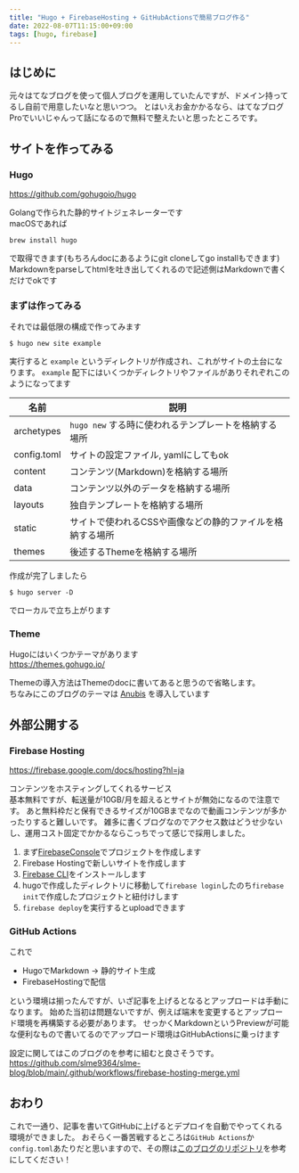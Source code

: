 ```yaml
---
title: "Hugo + FirebaseHosting + GitHubActionsで簡易ブログ作る"
date: 2022-08-07T11:15:00+09:00
tags: [hugo, firebase]
---
```


## はじめに

元々はてなブログを使って個人ブログを運用していたんですが、ドメイン持ってるし自前で用意したいなと思いつつ。
とはいえお金かかるなら、はてなブログProでいいじゃんって話になるので無料で整えたいと思ったところです。

## サイトを作ってみる
### Hugo
https://github.com/gohugoio/hugo

Golangで作られた静的サイトジェネレーターです  
macOSであれば

```
brew install hugo
```

で取得できます(もちろんdocにあるようにgit cloneしてgo installもできます)  
Markdownをparseしてhtmlを吐き出してくれるので記述側はMarkdownで書くだけでokです  

### まずは作ってみる
それでは最低限の構成で作ってみます  

```
$ hugo new site example
```

実行すると `example` というディレクトリが作成され、これがサイトの土台になります。
`example` 配下にはいくつかディレクトリやファイルがありそれぞれこのようになってます

|名前|説明|
|---|---|
|archetypes|`hugo new` する時に使われるテンプレートを格納する場所|
|config.toml|サイトの設定ファイル, yamlにしてもok|
|content|コンテンツ(Markdown)を格納する場所|
|data|コンテンツ以外のデータを格納する場所|
|layouts|独自テンプレートを格納する場所|
|static|サイトで使われるCSSや画像などの静的ファイルを格納する場所|
|themes|後述するThemeを格納する場所|

作成が完了しましたら

```
$ hugo server -D
```

でローカルで立ち上がります

### Theme
Hugoにはいくつかテーマがあります  
https://themes.gohugo.io/

Themeの導入方法はThemeのdocに書いてあると思うので省略します。  
ちなみにこのブログのテーマは [Anubis](https://github.com/Mitrichius/hugo-theme-anubis) を導入しています  

## 外部公開する
### Firebase Hosting
https://firebase.google.com/docs/hosting?hl=ja

コンテンツをホスティングしてくれるサービス  
基本無料ですが、転送量が10GB/月を超えるとサイトが無効になるので注意です。
あと無料枠だと保有できるサイズが10GBまでなので動画コンテンツが多かったりすると難しいです。
雑多に書くブログなのでアクセス数はどうせ少ないし、運用コスト固定でかかるならこっちでって感じで採用しました。

1. まず[FirebaseConsole](https://console.firebase.google.com/u/0/?hl=JA)でプロジェクトを作成します
2. Firebase Hostingで新しいサイトを作成します
3. [Firebase CLI](https://firebase.google.com/docs/cli?hl=ja)をインストールします
4. hugoで作成したディレクトリに移動して`firebase login`したのち`firebase init`で作成したプロジェクトと紐付けします
5. `firebase deploy`を実行するとuploadできます

### GitHub Actions
これで

- HugoでMarkdown → 静的サイト生成
- FirebaseHostingで配信

という環境は揃ったんですが、いざ記事を上げるとなるとアップロードは手動になります。
始めた当初は問題ないですが、例えば端末を変更するとアップロード環境を再構築する必要があります。
せっかくMarkdownというPreviewが可能な便利なもので書いてるのでアップロード環境はGitHubActionsに乗っけます

設定に関してはこのブログのを参考に組むと良さそうです。  
https://github.com/slme9364/slme-blog/blob/main/.github/workflows/firebase-hosting-merge.yml

## おわり
これで一通り、記事を書いてGitHubに上げるとデプロイを自動でやってくれる環境ができました。
おそらく一番苦戦するところは`GitHub Actions`か`config.toml`あたりだと思いますので、その際は[このブログのリポジトリ](https://github.com/slme9364/slme-blog)を参考にしてください！

